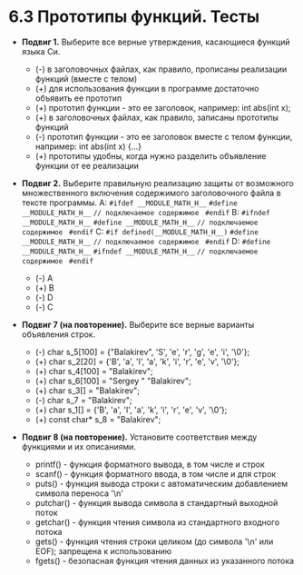 # 6.3 Прототипы функций. Тесты

* **Подвиг 1.** Выберите все верные утверждения, касающиеся функций языка Си.
  * (-) в заголовочных файлах, как правило, прописаны реализации функций (вместе с телом)
  * (+) для использования функции в программе достаточно объявить ее прототип
  * (+) прототип функции - это ее заголовок, например: int abs(int x);
  * (+) в заголовочных файлах, как правило, записаны прототипы функций
  * (-) прототип функции - это ее заголовок вместе с телом функции, например: int abs(int x) {...}
  * (+) прототипы удобны, когда нужно разделить объявление функции от ее реализации

* **Подвиг 2.** Выберите правильную реализацию защиты от возможного множественного включения содержимого заголовочного файла в тексте программы.
A:
```#ifdef __MODULE_MATH_H__```
```#define __MODULE_MATH_H__```
```// подключаемое содержимое ```
```#endif```
B:
```#ifndef __MODULE_MATH_H__```
```#define __MODULE_MATH_H__```
```// подключаемое содержимое ```
```#endif```
C:
```#if defined(__MODULE_MATH_H__)```
```#define __MODULE_MATH_H__```
```// подключаемое содержимое ```
```#endif```
D:
```#define __MODULE_MATH_H__```
```#ifndef __MODULE_MATH_H__```
```// подключаемое содержимое ```
```#endif```
  * (-) A
  * (+) B
  * (-) D
  * (-) C

* **Подвиг 7 (на повторение).** Выберите все верные варианты объявления строк.
  * (-) char s_5[100] = {"Balakirev", 'S', 'e', 'r', 'g', 'e', 'i', '\0'};
  * (+) char s_2[20] = {'B', 'a', 'l', 'a', 'k', 'i', 'r', 'e', 'v', '\0'};
  * (+) char s_4[100] = "Balakirev";
  * (+) char s_6[100] = "Sergey " "Balakirev";
  * (+) char s_3[] = "Balakirev";
  * (-) char s_7 = "Balakirev";
  * (+) char s_1[] = {'B', 'a', 'l', 'a', 'k', 'i', 'r', 'e', 'v', '\0'};
  * (+) const char* s_8 = "Balakirev";

* **Подвиг 8 (на повторение).** Установите соответствия между функциями и их описаниями.
  * printf() - функция форматного вывода, в том числе и строк
  * scanf() - функция форматного ввода, в том числе и для строк
  * puts() - функция вывода строки с автоматическим добавлением символа переноса '\n'
  * putchar() - функция вывода символа в стандартный выходной поток
  * getchar() - функция чтения символа из стандартного входного потока
  * gets() - функция чтения строки целиком (до символа '\n' или EOF); запрещена к использованию
  * fgets() - безопасная функция чтения данных из указанного потока